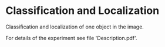 # Classification and Localization

Сlassification and localization of one object in the image.

For details of the experiment see file 'Description.pdf'.
